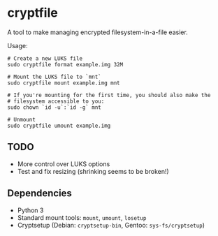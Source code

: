 # cryptfile

A tool to make managing encrypted filesystem-in-a-file easier.

Usage:

    # Create a new LUKS file
    sudo cryptfile format example.img 32M

    # Mount the LUKS file to `mnt`
    sudo cryptfile mount example.img mnt

    # If you're mounting for the first time, you should also make the
    # filesystem accessible to you:
    sudo chown `id -u`:`id -g` mnt

    # Unmount
    sudo cryptfile umount example.img


## TODO

* More control over LUKS options
* Test and fix resizing (shrinking seems to be broken!)


## Dependencies

* Python 3
* Standard mount tools: `mount`, `umount`, `losetup`
* Cryptsetup (Debian: `cryptsetup-bin`, Gentoo: `sys-fs/cryptsetup`)
